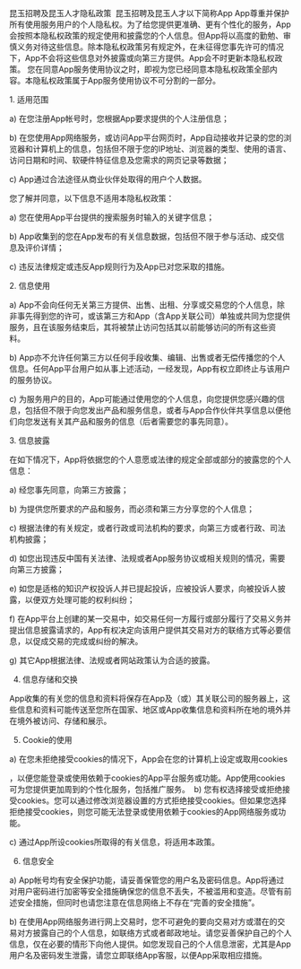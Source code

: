 昆玉招聘及昆玉人才隐私政策 
昆玉招聘及昆玉人才以下简称App
App尊重并保护所有使用服务用户的个人隐私权。为了给您提供更准确、更有个性化的服务，App会按照本隐私权政策的规定使用和披露您的个人信息。但App将以高度的勤勉、审慎义务对待这些信息。除本隐私权政策另有规定外，在未征得您事先许可的情况下，App不会将这些信息对外披露或向第三方提供。App会不时更新本隐私权政策。 您在同意App服务使用协议之时，即视为您已经同意本隐私权政策全部内容。本隐私权政策属于App服务使用协议不可分割的一部分。 

1. 适用范围 

a) 在您注册App帐号时，您根据App要求提供的个人注册信息； 

b) 在您使用App网络服务，或访问App平台网页时，App自动接收并记录的您的浏览器和计算机上的信息，包括但不限于您的IP地址、浏览器的类型、使用的语言、访问日期和时间、软硬件特征信息及您需求的网页记录等数据； 

c) App通过合法途径从商业伙伴处取得的用户个人数据。 

您了解并同意，以下信息不适用本隐私权政策： 

a) 您在使用App平台提供的搜索服务时输入的关键字信息； 

b) App收集到的您在App发布的有关信息数据，包括但不限于参与活动、成交信息及评价详情； 

c) 违反法律规定或违反App规则行为及App已对您采取的措施。 

2. 信息使用 

a) App不会向任何无关第三方提供、出售、出租、分享或交易您的个人信息，除非事先得到您的许可，或该第三方和App（含App关联公司）单独或共同为您提供服务，且在该服务结束后，其将被禁止访问包括其以前能够访问的所有这些资料。 

b) App亦不允许任何第三方以任何手段收集、编辑、出售或者无偿传播您的个人信息。任何App平台用户如从事上述活动，一经发现，App有权立即终止与该用户的服务协议。 

c) 为服务用户的目的，App可能通过使用您的个人信息，向您提供您感兴趣的信息，包括但不限于向您发出产品和服务信息，或者与App合作伙伴共享信息以便他们向您发送有关其产品和服务的信息（后者需要您的事先同意）。 

3. 信息披露 

在如下情况下，App将依据您的个人意愿或法律的规定全部或部分的披露您的个人信息： 

a) 经您事先同意，向第三方披露； 

b) 为提供您所要求的产品和服务，而必须和第三方分享您的个人信息； 

c) 根据法律的有关规定，或者行政或司法机构的要求，向第三方或者行政、司法机构披露；

d) 如您出现违反中国有关法律、法规或者App服务协议或相关规则的情况，需要向第三方披露；  

e) 如您是适格的知识产权投诉人并已提起投诉，应被投诉人要求，向被投诉人披露，以便双方处理可能的权利纠纷；

f) 在App平台上创建的某一交易中，如交易任何一方履行或部分履行了交易义务并提出信息披露请求的，App有权决定向该用户提供其交易对方的联络方式等必要信息，以促成交易的完成或纠纷的解决。  

g) 其它App根据法律、法规或者网站政策认为合适的披露。  

4. 信息存储和交换  

App收集的有关您的信息和资料将保存在App及（或）其关联公司的服务器上，这些信息和资料可能传送至您所在国家、地区或App收集信息和资料所在地的境外并在境外被访问、存储和展示。 

5. Cookie的使用 

a) 在您未拒绝接受cookies的情况下，App会在您的计算机上设定或取用cookies

，以便您能登录或使用依赖于cookies的App平台服务或功能。App使用cookies可为您提供更加周到的个性化服务，包括推广服务。  b) 您有权选择接受或拒绝接受cookies。您可以通过修改浏览器设置的方式拒绝接受cookies。但如果您选择拒绝接受cookies，则您可能无法登录或使用依赖于cookies的App网络服务或功能。 

c) 通过App所设cookies所取得的有关信息，将适用本政策。  

6. 信息安全  

a) App帐号均有安全保护功能，请妥善保管您的用户名及密码信息。App将通过对用户密码进行加密等安全措施确保您的信息不丢失，不被滥用和变造。尽管有前述安全措施，但同时也请您注意在信息网络上不存在“完善的安全措施”。  

b) 在使用App网络服务进行网上交易时，您不可避免的要向交易对方或潜在的交易对方披露自己的个人信息，如联络方式或者邮政地址。请您妥善保护自己的个人信息，仅在必要的情形下向他人提供。如您发现自己的个人信息泄密，尤其是App用户名及密码发生泄露，请您立即联络App客服，以便App采取相应措施。
